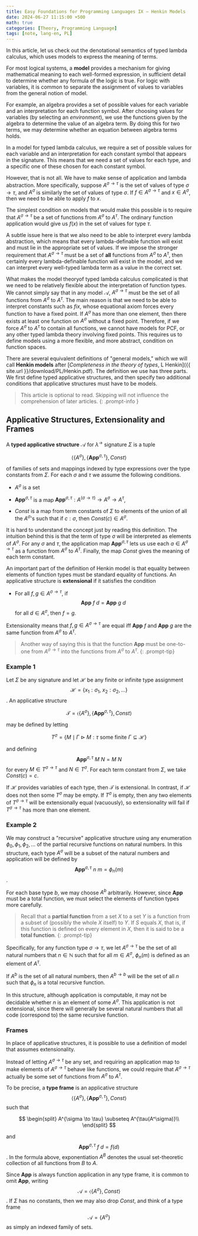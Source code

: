 ```yaml
---
title: Easy Foundations for Programming Languages IX — Henkin Models
date: 2024-06-27 11:15:00 +500
math: true
categories: [Theory, Programming Language]
tags: [note, lang-en, PL]
---
```


In this article, let us check out the denotational semantics of typed lambda calculus, which uses models to express the meaning of terms.

For most logical systems, a **model** provides a mechanism for giving mathematical meaning to each well-formed expression, in sufficient detail to determine whether any formula of the logic is true. For logic with variables, it is common to separate the assignment of values to variables from the general notion of model.

For example, an algebra provides a set of possible values for each variable and an interpretation for each function symbol. After choosing values for variables (by selecting an *environment*), we use the functions given by the algebra to determine the value of an algebra term. By doing this for two terms, we may determine whether an equation between algebra terms holds.

In a model for typed lambda calculus, we require a set of possible values for each variable and an interpretation for each constant symbol that appears in the signature. This means that we need a set of values for each type, and a specific one of these chosen for each constant symbol.

However, that is not all. We have to make sense of application and lambda abstraction. More specifically, suppose $A^{\sigma \to \tau}$ is the set of values of type $\sigma \to \tau$, and $A^{\sigma}$ is similarly the set of values of type $\sigma$. If $f \in A^{\sigma \to \tau}$ and $x \in A^{\sigma}$, then we need to be able to apply $f$ to $x$.

The simplest condition on models that would make this possible is to require that $A^{\sigma \to \tau}$ be a set of functions from $A^{\sigma}$ to $A^{\tau}$. The ordinary function application would give us $f(x)$ in the set of values for type $\tau$.

A subtle issue here is that we also need to be able to interpret every lambda abstraction, which means that every lambda-definable function will exist and must lie in the appropriate set of values. If we impose the stronger requirement that $A^{\sigma \to \tau}$ must be a set of **all** functions from $A^{\sigma}$ to $A^{\tau}$, then certainly every lambda-definable function will exist in the model, and we can interpret every well-typed lambda term as a value in the correct set.

What makes the model theoryof typed lambda calculus complicated is that we need to be relatively flexible about the interpretation of function types. We cannot simply say that in any model $\mathcal{A}$, $A^{\sigma \to \tau}$ must be the set of all functions from $A^{\sigma}$ to $A^{\tau}$. The main reason is that we need to be able to interpret constants such as $fix$, whose equational axiom forces every function to have a fixed point. If $A^\sigma$ has more than one element, then there exists at least one function on $A^\sigma$ without a fixed point. Therefore, if we force $A^{\sigma}$ to $A^{\tau}$ to contain all functions, we cannot have models for PCF, or any other typed lambda theory involving fixed points. This requires us to define models using a more flexible, and more abstract, condition on function spaces.

There are several equivalent definitions of "general models," which we will call **Henkin models** after [*Completeness in the theory of types*, L Henkin]({{ site.url }}/download/PL/Henkin.pdf). The definition we use has three parts. We first define typed applicative structures, and then specify two additional conditions that applicative structures must have to be models.

> This article is optional to read. Skipping will not influence the comprehension of later articles.
{: .prompt-info }

## Applicative Structures, Extensionality and Frames

A **typed applicative structure** $\boldsymbol{\mathcal{A}}$ for $\lambda^\to$ signature $\Sigma$ is a tuple

$$\langle \{ A^\sigma\}, \{ \mathbf{App}^{\sigma,\tau}\} , Const \rangle$$

of families of sets and mappings indexed by type expressions over the type constants from $\Sigma$. For each $\sigma$ and $\tau$ we assume the following conditions.

- $A^\sigma$ is a set

- $\mathbf{App}^{\sigma,\tau}$ is a map $\mathbf{App}^{\sigma,\tau} : A^{(\sigma \to \tau)} \to A^\sigma \to A^\tau$,

- $Const$ is a map from term constants of $\Sigma$ to elements of the union of all the $A^\sigma$'s such that if $c:\sigma$, then $Const(c) \in A^\sigma$.

It is hard to understand the concept just by reading this definition. The intuition behind this is that the term of type $\sigma$ will be interpreted as elements of $A^\sigma$. For any $\sigma$ and $\tau$, the application map $\mathbf{App}^{\sigma,\tau}$ lets us use each $a \in A^{\sigma \to \tau}$ as a function from $A^\sigma$ to $A^\tau$. Finally, the map $Const$ gives the meaning of each term constant.

An important part of the definition of Henkin model is that equality between elements of function types must be standard equality of functions. An applicative structure is **extensional** if it satisfies the condition

- For all $f,g \in A^{\sigma \to \tau}$, if $$ \mathbf{App} \: f \: d = \mathbf{App} \: g \: d$$ for all $d \in A^\sigma$, then $f=g$.

Extensionality means that $f,g \in A^{\sigma \to \tau}$ are equal iff $\mathbf{App}$ $f$ and $\mathbf{App}$ $g$ are the same function from $A^\sigma$ to $A^\tau$.

> Another way of saying this is that the function $\mathbf{App}$ must be one-to-one from $A^{\sigma \to \tau}$ into the functions from $A^\sigma$ to $A^\tau$.
{: .prompt-tip}

### Example 1

Let $\Sigma$ be any signature and let $\mathcal{H}$ be any finite or infinite type assignment $$\mathcal{H} = \{ x_1:\sigma_1, \: x_2:\sigma_2,... \}$$. An applicative structure

$$ \mathcal{T} = \langle \{ A^\sigma\}, \{ \mathbf{App}^{\sigma,\tau}\} , Const \rangle $$

may be defined by letting

$$T^\sigma = \{ M \mid \Gamma\:\triangleright\: M :\tau \text{ some finite } \Gamma \subseteq \mathcal{H}\} $$

and defining $$\mathbf{App}^{\sigma,\tau}\: M \: N = M \: N$$ for every $M \in T^{\sigma \to \tau}$ and $N \in T^\sigma$. For each term constant from $\Sigma$, we take $Const(c) =c$.

If $\mathcal{H}$ provides variables of each type, then $\mathcal{T}$ is extensional. In contrast, if $\mathcal{H}$ does not then some $T^\sigma$ may be empty. If $T^\sigma$ is empty, then any two elements of $T^{\sigma \to \tau}$ will be extensionally equal (vacuously), so extensionality will fail if $T^{\sigma \to \tau}$ has more than one element.

### Example 2

We may construct a "recursive" applicative structure using any enumeration $\phi_0, \phi_1, \phi_2, ...$ of the partial recursive functions on natural numbers. In this structure, each type $A^\sigma$ will be a subset of the natural numbers and application will be defined by $$\mathbf{App}^{\sigma,\tau}\: n \: m = \phi_n(m)$$.

For each base type $b$, we may choose $A^b$ arbitrarily. However, since $\mathbf{App}$ must be a total function, we must select the elements of function types more carefully.

> Recall that a **partial function** from a set $X$ to a set $Y$ is a function from a subset of 
 (possibly the whole $X$ itself) to $Y$. If $S$ equals $X$, that is, if this function is defined on every element in $X$, then it is said to be a **total function**.
 {: .prompt-tip}

 Specifically, for any function type $\sigma \to \tau$, we let $A^{\sigma \to \tau}$ be the set of all natural numbers that $n \in \mathbb{N}$ such that for all $m \in A^\sigma$, $\phi_n(m)$ is defined as an element of $A^\tau$.

 If $A^b$ is the set of all natural numbers, then $A^{b \to b}$ will be the set of all $n$ such that $\phi_n$ is a total recursive function.

 In this structure, although application is computable, it may not be decidable whether $n$ is an element of some $A^\sigma$. This application is not extensional, since there will generally be several natural numbers that all code (correspond to) the same recursive function.


### Frames  

 In place of applicative structures, it is possible to use a definition of model that assumes extensionality.

 Instead of letting $A^{\sigma \to \tau}$ be any set, and requiring an application map to make elements of $A^{\sigma \to \tau}$ behave like functions, we could require that $A^{\sigma \to \tau}$ actually be some set of functions from $A^{\sigma}$ to $A^{\tau}$.

 To be precise, a **type frame** is an applicative structure $$\langle \{ A^\sigma\}, \{ \mathbf{App}^{\sigma,\tau}\} , Const \rangle$$ such that

 $$
 \begin{split}
 A^{\sigma \to \tau} \subseteq A^{\tau(A^\sigma)}\\
 \end{split}
 $$

 and $$\mathbf{App}^{\sigma,\tau}\: f \: d = f(d)$$. In the formula above, exponentiation $A^B$ denotes the usual set-theoretic collection of all functions from $B$ to $A$. 
 
 Since $\mathbf{App}$ is always function application in any type frame, it is common to omit $\mathbf{App}$, writing $$\mathcal{A} = \langle \{ A^\sigma\}, Const \rangle$$. If $\Sigma$ has no constants, then we may also drop $Const$, and think of a type frame $$\mathcal{A} = \{ A^\sigma\}$$ as simply an indexed family of sets.

